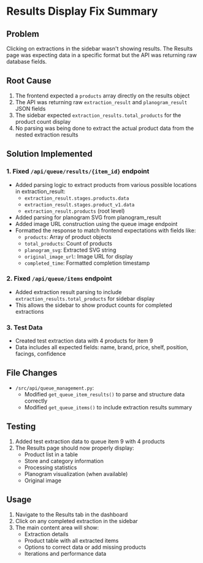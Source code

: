 # Results Display Fix Summary

## Problem
Clicking on extractions in the sidebar wasn't showing results. The Results page was expecting data in a specific format but the API was returning raw database fields.

## Root Cause
1. The frontend expected a `products` array directly on the results object
2. The API was returning raw `extraction_result` and `planogram_result` JSON fields
3. The sidebar expected `extraction_results.total_products` for the product count display
4. No parsing was being done to extract the actual product data from the nested extraction results

## Solution Implemented

### 1. Fixed `/api/queue/results/{item_id}` endpoint
- Added parsing logic to extract products from various possible locations in extraction_result:
  - `extraction_result.stages.products.data`
  - `extraction_result.stages.product_v1.data`
  - `extraction_result.products` (root level)
- Added parsing for planogram SVG from planogram_result
- Added image URL construction using the queue image endpoint
- Formatted the response to match frontend expectations with fields like:
  - `products`: Array of product objects
  - `total_products`: Count of products
  - `planogram_svg`: Extracted SVG string
  - `original_image_url`: Image URL for display
  - `completed_time`: Formatted completion timestamp

### 2. Fixed `/api/queue/items` endpoint
- Added extraction result parsing to include `extraction_results.total_products` for sidebar display
- This allows the sidebar to show product counts for completed extractions

### 3. Test Data
- Created test extraction data with 4 products for item 9
- Data includes all expected fields: name, brand, price, shelf, position, facings, confidence

## File Changes
- `/src/api/queue_management.py`: 
  - Modified `get_queue_item_results()` to parse and structure data correctly
  - Modified `get_queue_items()` to include extraction results summary

## Testing
1. Added test extraction data to queue item 9 with 4 products
2. The Results page should now properly display:
   - Product list in a table
   - Store and category information
   - Processing statistics
   - Planogram visualization (when available)
   - Original image

## Usage
1. Navigate to the Results tab in the dashboard
2. Click on any completed extraction in the sidebar
3. The main content area will show:
   - Extraction details
   - Product table with all extracted items
   - Options to correct data or add missing products
   - Iterations and performance data